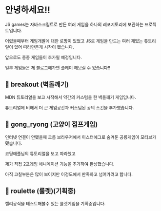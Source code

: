 # 안녕하세요!!
JS games는 자바스크립트로 만든 여러 게임을 하나의 레포지토리에 보관하는 프로젝트입니다.

어렸을때부터 게임개발에 대한 로망이 있었고 JS로 게임을 만드는 여러 재밌는 튜토리얼이 있어 따라만든게 시작이 됐습니다.

앞으로도 종종 게임들이 추가될 예정입니다.

일부 게임들은 제 블로그에가면 플레이 해보실 수 있습니다!!

## 🎯 breakout (벽돌깨기)

MDN 튜토리얼을 보고 시작해서 약간의 커스텀을 한 벽돌깨기 게임입니다.

튜토리얼에 비해서 더 큰 게임공간과 커스텀된 공의 스킨을 추가했습니다.

## 🎯 gong_ryong (고양이 점프게임)

인터넷 연결이 안됐을때 크롬 브라우저에서 이스터에그로 숨겨둔 공룡게임이 모티브가 됐습니다.

코딩애플님의 튜토리얼을 보고 따라했고

제가 직접 2프레임 애니메이션 기능을 추가하여 완성했습니다.

아직 고칠부분은 많이 보이지만 이정도에서 만족하고 넘어가려고 합니다.

## 🎯 roulette (룰렛)(기획중)

캘리공식을 테스트해볼수 있는 룰렛게임을 기획중입니다.
